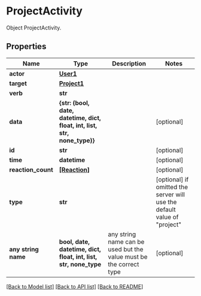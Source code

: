 # ProjectActivity

Object ProjectActivity.

## Properties
Name | Type | Description | Notes
------------ | ------------- | ------------- | -------------
**actor** | [**User1**](User1.md) |  | 
**target** | [**Project1**](Project1.md) |  | 
**verb** | **str** |  | 
**data** | **{str: (bool, date, datetime, dict, float, int, list, str, none_type)}** |  | [optional] 
**id** | **str** |  | [optional] 
**time** | **datetime** |  | [optional] 
**reaction_count** | [**[Reaction]**](Reaction.md) |  | [optional] 
**type** | **str** |  | [optional]  if omitted the server will use the default value of "project"
**any string name** | **bool, date, datetime, dict, float, int, list, str, none_type** | any string name can be used but the value must be the correct type | [optional]

[[Back to Model list]](../README.md#documentation-for-models) [[Back to API list]](../README.md#documentation-for-api-endpoints) [[Back to README]](../README.md)


